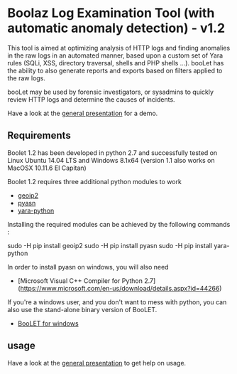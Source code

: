 Boolaz Log Examination Tool (with automatic anomaly detection) - v1.2
=====================================================================

This tool is aimed at optimizing analysis of HTTP logs and finding anomalies in the raw logs in an automated manner, based upon a custom set of Yara rules (SQLi, XSS, directory traversal, shells and PHP shells ...). booLet has the ability to also generate reports and exports based on filters applied to the raw logs.

booLet may be used by forensic investigators, or sysadmins to quickly review HTTP logs and determine the causes of incidents.

Have a look at the [general presentation](https://github.com/boolaz/BooLet/blob/master/README.md) for a demo.

Requirements
------------

Boolet 1.2 has been developed in python 2.7 and successfully tested on Linux Ubuntu 14.04 LTS and Windows 8.1x64 (version 1.1 also works on MacOSX 10.11.6 El Capitan)

Boolet 1.2 requires three additional python modules to work

- [geoip2](https://pypi.python.org/pypi/geoip2)
- [pyasn](https://pypi.python.org/pypi/pyasn)
- [yara-python](https://pypi.python.org/pypi/yara-python)

Installing the required modules can be achieved by the following commands :

sudo -H pip install geoip2
sudo -H pip install pyasn
sudo -H pip install yara-python

In order to install pyasn on windows, you will also need

- [Microsoft Visual C++ Compiler for Python 2.7] (https://www.microsoft.com/en-us/download/details.aspx?id=44266)

If you're a windows user, and you don't want to mess with python, you can also use the stand-alone binary version of BooLET.
- [BooLET for windows](https://github.com/boolaz/BooLet/blob/master/booLet_1.2/windows/)

usage
-----

Have a look at the [general presentation](https://github.com/boolaz/BooLet/blob/master/README.md) to get help on usage.
